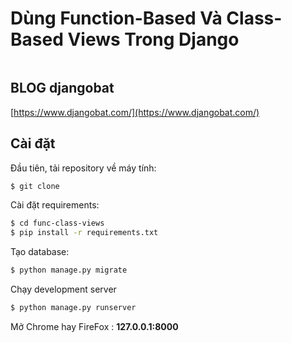 # Dùng Function-Based Và Class-Based Views Trong Django

<a target="_blank" href="https://www.djangobat.com/blog/dung-function-based-va-class-based-views-trong-django/"><img src="https://www.djangobat.com/media/posts/2019/04/18/func-class.jpg" alt="" /></a>


## BLOG djangobat

[https://www.djangobat.com/](https://www.djangobat.com/)

## Cài đặt

Đầu tiên, tải repository về máy tính:

```bash
$ git clone 
```

Cài đặt requirements:

```bash
$ cd func-class-views
$ pip install -r requirements.txt
```

Tạo database:

```bash
$ python manage.py migrate
```
Chạy development server

```bash
$ python manage.py runserver
```

Mở Chrome hay FireFox : **127.0.0.1:8000**





